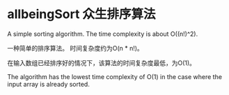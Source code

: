 # allbeingSort 众生排序算法
A simple sorting algorithm.
The time complexity is about O((n!)^2).

一种简单的排序算法。
时间复杂度约为O(n * n!)。

在输入数组已经排序好的情况下，该算法的时间复杂度最低，为O(1)。

The algorithm has the lowest time complexity of O(1) in the case where the input array is already sorted.
